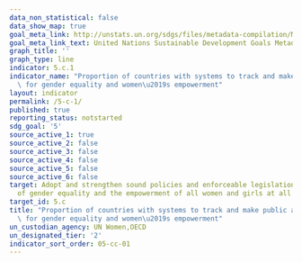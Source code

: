 ```yaml
---
data_non_statistical: false
data_show_map: true
goal_meta_link: http://unstats.un.org/sdgs/files/metadata-compilation/Metadata-Goal-5.pdf
goal_meta_link_text: United Nations Sustainable Development Goals Metadata (pdf 634kB)
graph_title: ''
graph_type: line
indicator: 5.c.1
indicator_name: "Proportion of countries with systems to track and make public allocations\
  \ for gender equality and women\u2019s empowerment"
layout: indicator
permalink: /5-c-1/
published: true
reporting_status: notstarted
sdg_goal: '5'
source_active_1: true
source_active_2: false
source_active_3: false
source_active_4: false
source_active_5: false
source_active_6: false
target: Adopt and strengthen sound policies and enforceable legislation for the promotion
  of gender equality and the empowerment of all women and girls at all levels
target_id: 5.c
title: "Proportion of countries with systems to track and make public allocations\
  \ for gender equality and women\u2019s empowerment"
un_custodian_agency: UN Women,OECD
un_designated_tier: '2'
indicator_sort_order: 05-cc-01
---
```

